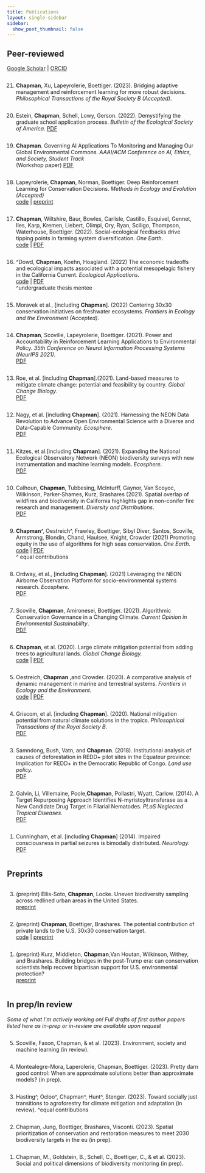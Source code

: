 ```yaml
---
title: Publications
layout: single-sidebar
sidebar: 
  show_post_thumbnail: false
---
```

<style>
ol  { display: flex; flex-direction: column-reverse; }
</style>

## Peer-reviewed 

[Google Scholar](https://scholar.google.com/citations?user=xJHRncgAAAAJ&hl=en) | [ORCID](https://orcid.org/0000-0002-1377-1539) 


1. Cunningham, et al. [including __Chapman__] (2014). Impaired consciousness in partial seizures is bimodally distributed. _Neurology._ <br />
[PDF](https://n.neurology.org/content/82/19/1736.short)

2. Galvin, Li,  Villemaine, Poole,__Chapman__, Pollastri, Wyatt, Carlow. (2014). A Target Repurposing Approach Identifies N-myristoyltransferase as a New Candidate Drug Target in Filarial Nematodes. _PLoS Neglected Tropical Diseases._ <br />
[PDF](https://journals.plos.org/plosntds/article?id=10.1371/journal.pntd.0003145)

3. Samndong, Bush, Vatn, and __Chapman__. (2018). Institutional analysis of causes of deforestation in REDD+ pilot sites in the Equateur province: Implication for REDD+ in the Democratic Republic of Congo. _Land use policy._ <br />
[PDF](https://www.sciencedirect.com/science/article/pii/S0264837717305963) 

4. Griscom, et al. [including __Chapman__]. (2020). National mitigation potential from natural climate solutions in the tropics. _Philosophical Transactions of the Royal Society B._ <br /> [PDF](https://royalsocietypublishing.org/doi/abs/10.1098/rstb.2019.0126)

5. Oestreich, __Chapman__ ,and Crowder. (2020). A comparative analysis of dynamic management in marine and terrestrial systems. _Frontiers in Ecology and the Environment._ <br /> [code](https://github.com/milliechapman/dynamic-management-review)  | [PDF](https://github.com/milliechapman/dynamic-management-review)

6. __Chapman__, et al. (2020). Large climate mitigation potential from adding trees to agricultural lands. _Global Change Biology._ <br />
[code](https://github.com/milliechapman/treesincroplands) | [PDF](https://onlinelibrary.wiley.com/doi/abs/10.1111/gcb.15121)

7. Scoville, __Chapman__, Amironesei, Boettiger. (2021). Algorithmic Conservation Governance in a Changing Climate. _Current Opinion in Environmental Sustainability_. <br />
[PDF](https://www.sciencedirect.com/science/article/pii/S1877343521000191)

8. Ordway, et al., [including __Chapman__]. (2021) Leveraging the NEON Airborne Observation Platform for socio-environmental systems research. _Ecosphere._ <br />
[PDF](https://esajournals.onlinelibrary.wiley.com/doi/10.1002/ecs2.3640)

9. __Chapman__^, Oestreich^, Frawley, Boettiger, Sibyl Diver, Santos, Scoville, Armstrong, Blondin, Chand, Haulsee, Knight, Crowder (2021) Promoting equity in the use of algorithms for high seas conservation. _One Earth._ <br /> [code](https://github.com/milliechapman/abnj_value_typologies/) | [PDF](https://authors.elsevier.com/c/1dGBd_wvRVC3L4) <br />
^ equal contributions

10. Calhoun, __Chapman__, Tubbesing, McInturff, Gaynor, Van Scoyoc, Wilkinson, Parker‐Shames, Kurz, Brashares (2021). Spatial overlap of wildfires and biodiversity in California highlights gap in non-conifer fire research and management. _Diversity and Distributions_. <br /> [PDF](https://onlinelibrary.wiley.com/doi/epdf/10.1111/ddi.13394)

11. Kitzes, et al.[including __Chapman__]. (2021). Expanding the National Ecological Observatory Network (NEON) biodiversity surveys with new instrumentation and machine learning models. _Ecosphere_. <br />
[PDF](https://esajournals.onlinelibrary.wiley.com/doi/epdf/10.1002/ecs2.3795)

12. Nagy, et al. [including __Chapman__]. (2021). Harnessing the NEON Data Revolution to Advance Open Environmental Science with a Diverse and Data-Capable Community.  _Ecosphere_. <br />
[PDF](http://dx.doi.org/10.1002/ecs2.3833)

13. Roe, et al. [including __Chapman__].(2021). Land-based measures to mitigate climate change: potential and feasibility by country. _Global Change Biology_. <br />
[PDF](https://onlinelibrary.wiley.com/doi/10.1111/gcb.15873)

14.  __Chapman__, Scoville, Lapeyrolerie, Boettiger. (2021). Power and Accountability in Reinforcement Learning
Applications to Environmental Policy.  _35th Conference on Neural Information Processing Systems (NeurIPS 2021)_. <br />
[PDF](https://openreview.net/pdf?id=6OnoKEFVD_G)

15. Moravek et al., [including __Chapman__].  (2022) Centering 30x30 conservation initiatives on freshwater ecosystems.  _Frontiers in Ecology and the Environment (Accepted)_. 

16. ^Dowd, __Chapman__, Koehn, Hoagland. (2022) The economic tradeoffs and ecological impacts associated with a potential mesopelagic fishery in the California Current. _Ecological Applications._ <br /> [code](https://github.com/boettiger-lab/mesopelagic-fishing) | [PDF](https://doi.org/10.1002/eap.2578)  
^undergraduate thesis mentee 

17. __Chapman__, Wiltshire, Baur, Bowles, Carlisle, Castillo, Esquivel, Gennet, Iles, Karp, Kremen, Liebert, Olimpi, Ory, Ryan, Sciligo, Thompson, Waterhouse, Boettiger. (2022). Social-ecological feedbacks drive tipping points in farming system diversification. _One Earth_. <br /> [code](https://github.com/boettiger-lab/dfs-mdp) | [PDF](https://authors.elsevier.com/a/1ejN29C%7EItyKyU) 

18. Lapeyrolerie, __Chapman__, Norman, Boettiger. Deep Reinforcement Learning for Conservation Decisions. _Methods in Ecology and Evolution (Accepted)_ <br /> 
[code](https://github.com/boettiger-lab/rl-intro)  | [preprint](https://arxiv.org/pdf/2106.08272.pdf)

19.  __Chapman__. Governing AI Applications To Monitoring and Managing Our Global Environmental Commons. _AAAI/ACM Conference on AI, Ethics, and Society, Student Track_ <br /> (Workshop paper)
[PDF](https://dl.acm.org/doi/pdf/10.1145/3514094.3539540)

20.  Estein, __Chapman__, Schell, Lowy, Gerson. (2022). Demystifying the graduate school application process. _Bulletin of the Ecological Society of America_.
[PDF](doi:10.32942/osf.io/e5umr)

21.  __Chapman__, Xu, Lapeyrolerie, Boettiger. (2023). Bridging adaptive management and reinforcement learning for more robust decisions. _Philosophical Transactions of the Royal Society B (Accepted)_.

## Preprints 

1. (preprint) Kurz, Middleton, __Chapman__,Van Houtan, Wilkinson, Withey, and Brashares. Building bridges in the post-Trump era: can conservation scientists help recover bipartisan support for U.S. environmental protection?  <br /> 
[preprint](https://ecoevorxiv.org/entgj/)

2. (preprint) __Chapman__, Boettiger, Brashares. The potential contribution of private lands to the U.S. 30x30 conservation target. <br /> 
[code](https://github.com/milliechapman/easements-biodiversity)  | [preprint](https://ecoevorxiv.org/pb2s8/)

3. (preprint) Ellis-Soto, __Chapman__, Locke. Uneven biodiversity sampling across redlined urban areas in the United States. <br /> 
[preprint](https://ecoevorxiv.org/ex6w2/)

## In prep/In review

_Some of what I'm actively working on! Full drafts of first author papers listed here as in-prep or in-review are available upon request_

1.  Chapman, M., Goldstein, B., Schell, C., Boettiger, C., & et al. (2023). Social and political dimensions of biodiversity monitoring (in prep).

2. Chapman, Jung, Boettiger, Brashares, Visconti. (2023). Spatial prioritization of conservation and restoration measures to meet 2030 biodiversity targets in the eu (in prep).

3. Hasting^,  Ocloo^, Chapman^, Hunt^, Stenger. (2023). Toward socially just transitions to agroforestry for climate mitigation and adaptation (in review). ^equal contributions

4. Montealegre-Mora, Laperolerie, Chapman, Boettiger. (2023). Pretty darn good control: When are approximate solutions better than approximate models? (in prep).

5. Scoville, Faxon, Chapman, & et al. (2023). Environment, society and machine learning (in review).

